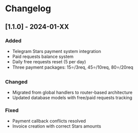 # Changelog

## [1.1.0] - 2024-01-XX

### Added
- Telegram Stars payment system integration
- Paid requests balance system  
- Daily free requests reset (5 per day)
- Three payment packages: 15⭐/3req, 45⭐/10req, 80⭐/20req

### Changed
- Migrated from global handlers to router-based architecture
- Updated database models with free/paid requests tracking

### Fixed
- Payment callback conflicts resolved
- Invoice creation with correct Stars amounts